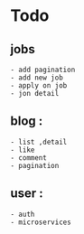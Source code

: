 # Todo 

## jobs

    - add pagination
    - add new job
    - apply on job
    - jon detail

## blog :

    - list ,detail
    - like
    - comment
    - pagination

## user :

    - auth
    - microservices
